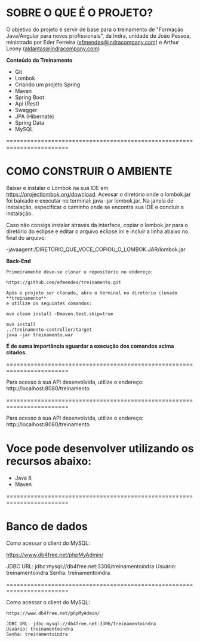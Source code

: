 **SOBRE O QUE É O PROJETO?**
========================================================================

O objetivo do projeto é servir de base para o treinamento de "Formação Java/Angular para novos profissionais", da Indra, unidade de João Pessoa, 
ministrado por Eder Ferreira (efmendes@indracompany.com) e Arthur Leony (aldantas@indracompany.com)

**Conteúdo do Treinamento**

- Git
- Lombok 
- Criando um projeto Spring 
- Maven 
- Spring Boot 
- Api (Rest)
- Swagger 
- JPA (Hibernate) 
- Spring Data 
- MySQL

========================================================================

**COMO CONSTRUIR O AMBIENTE**
========================================================================

Baixar e instalar o Lombok na sua IDE em https://projectlombok.org/download.
Acessar o diretório onde o lombok.jar foi baixado e executar no terminal: java -jar lombok.jar.
Na janela de instalação, especificar o caminho onde se encontra sua IDE e concluir a instalação.

Caso não consiga instalar através da interface, copiar o lombok.jar para o diretório do eclipse e editar o arquivo eclipse.ini e incluir a linha abaixo no final do arquivo:

-javaagent:/DIRETÓRIO_QUE_VOCE_COPIOU_O_LOMBOK.JAR/lombok.jar

**Back-End**

	Primeiramente deve-se clonar o repositório no endereço:
	
	https://github.com/efmendes/treinamento.git
	
	Após o projeto ser clonado, abra o terminal no diretório clonado **treinamento**
	e utilize os seguintes comandos:
	
	mvn clean install -Dmaven.test.skip=true

	mvn install
	../treinamento-controller/target
	java -jar treinamento.war

**É de suma importância aguardar a execução dos comandos acima citados.**

========================================================================

Para acesso à sua API desenvolvida, utilize o endereço: http://localhost:8080/treinamento

========================================================================

Para acesso à sua API desenvolvida, utilize o endereço: http://localhost:8080/treinamento

Voce pode desenvolver utilizando os recursos abaixo:
========================================================================
- Java 8
- Maven

========================================================================

Banco de dados
========================================================================
Como acessar o client do MySQL:

https://www.db4free.net/phpMyAdmin/

JDBC URL: jdbc:mysql://db4free.net:3306/treinamentoindra
Usuário: treinamentoindra
Senha: treinamentoindra

========================================================================

Como acessar o client do MySQL:

    https://www.db4free.net/phpMyAdmin/

    JDBC URL: jdbc:mysql://db4free.net:3306/treinamentoindra
    Usuário: treinamentoindra
    Senha: treinamentoindra